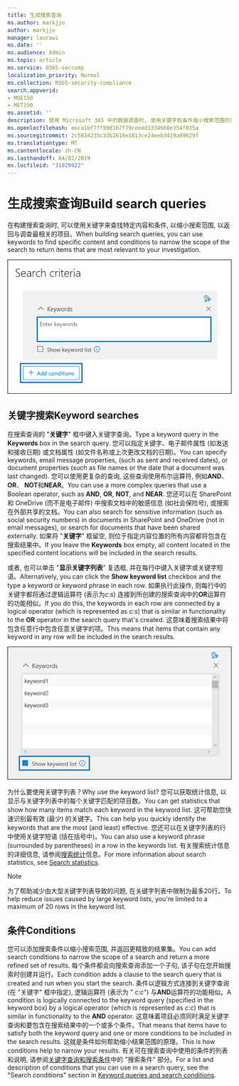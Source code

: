 ```yaml
---
title: 生成搜索查询
ms.author: markjjo
author: markjjo
manager: laurawi
ms.date: ''
ms.audience: Admin
ms.topic: article
ms.service: O365-seccomp
localization_priority: Normal
ms.collection: M365-security-compliance
search.appverid:
- MOE150
- MET150
ms.assetid: ''
description: 使用 Microsoft 365 中的数据调查时, 使用关键字和条件缩小搜索范围的范围。
ms.openlocfilehash: eeca1bf7ff89d1b7f79ceeed3334668e354f035a
ms.sourcegitcommit: 2c5834235c32b2616e1813ce24eeb3419a09629f
ms.translationtype: MT
ms.contentlocale: zh-CN
ms.lasthandoff: 04/02/2019
ms.locfileid: "31029922"
---
```

# <a name="build-search-queries"></a><span data-ttu-id="76fc0-103">生成搜索查询</span><span class="sxs-lookup"><span data-stu-id="76fc0-103">Build search queries</span></span>

<span data-ttu-id="76fc0-104">在构建搜索查询时, 可以使用关键字来查找特定内容和条件, 以缩小搜索范围, 以返回与调查最相关的项目。</span><span class="sxs-lookup"><span data-stu-id="76fc0-104">When building search queries, you can use keywords to find specific content and conditions to narrow the scope of the search to return items that are most relevant to your investigation.</span></span>

![使用关键字和条件缩小搜索结果范围](../media/SearchQueryBox.png)

## <a name="keyword-searches"></a><span data-ttu-id="76fc0-106">关键字搜索</span><span class="sxs-lookup"><span data-stu-id="76fc0-106">Keyword searches</span></span>

<span data-ttu-id="76fc0-107">在搜索查询的 "**关键字**" 框中键入关键字查询。</span><span class="sxs-lookup"><span data-stu-id="76fc0-107">Type a keyword query in the **Keywords** box in the search query.</span></span> <span data-ttu-id="76fc0-108">您可以指定关键字、电子邮件属性 (如发送和接收日期) 或文档属性 (如文件名称或上次更改文档的日期)。</span><span class="sxs-lookup"><span data-stu-id="76fc0-108">You can specify keywords, email message properties, (such as sent and received dates), or document properties (such as file names or the date that a document was last changed).</span></span> <span data-ttu-id="76fc0-109">您可以使用更复杂的查询, 这些查询使用布尔运算符, 例如**AND**、 **OR**、 **NOT**和**NEAR**。</span><span class="sxs-lookup"><span data-stu-id="76fc0-109">You can use a more complex queries that use a Boolean operator, such as **AND**, **OR**, **NOT**, and **NEAR**.</span></span> <span data-ttu-id="76fc0-110">您还可以在 SharePoint 和 OneDrive (而不是电子邮件) 中搜索文档中的敏感信息 (如社会保险号), 或搜索在外部共享的文档。</span><span class="sxs-lookup"><span data-stu-id="76fc0-110">You can also search for sensitive information (such as social security numbers) in documents in SharePoint and OneDrive (not in email messages), or search for documents that have been shared externally.</span></span> <span data-ttu-id="76fc0-111">如果将 "**关键字**" 框留空, 则位于指定内容位置的所有内容都将包含在搜索结果中。</span><span class="sxs-lookup"><span data-stu-id="76fc0-111">If you leave the **Keywords** box empty, all content located in the specified content locations will be included in the search results.</span></span>
    
<span data-ttu-id="76fc0-112">或者, 也可以单击 "**显示关键字列表**" 复选框, 并在每行中键入关键字或关键字短语。</span><span class="sxs-lookup"><span data-stu-id="76fc0-112">Alternatively, you can click the **Show keyword list** checkbox and the type a keyword or keyword phrase in each row.</span></span> <span data-ttu-id="76fc0-113">如果执行此操作, 则每行中的关键字都将通过逻辑运算符 (表示为*c:s*) 连接到所创建的搜索查询中的**OR**运算符的功能相似。</span><span class="sxs-lookup"><span data-stu-id="76fc0-113">If you do this, the keywords in each row are connected by a logical operator (which is represented as *c:s*) that is similar in functionality to the **OR** operator in the search query that's created.</span></span> <span data-ttu-id="76fc0-114">这意味着搜索结果中将包含任意行中包含任意关键字的项。</span><span class="sxs-lookup"><span data-stu-id="76fc0-114">This means that items that contain any keyword in any row will be included in the search results.</span></span>

![使用关键字列表获取查询中每个关键字的统计信息](../media/KeywordListSearch.png)

<span data-ttu-id="76fc0-116">为什么要使用关键字列表？</span><span class="sxs-lookup"><span data-stu-id="76fc0-116">Why use the keyword list?</span></span> <span data-ttu-id="76fc0-117">您可以获取统计信息, 以显示与关键字列表中的每个关键字匹配的项目数。</span><span class="sxs-lookup"><span data-stu-id="76fc0-117">You can get statistics that show how many items match each keyword in the keyword list.</span></span> <span data-ttu-id="76fc0-118">这可帮助您快速识别最有效 (最少) 的关键字。</span><span class="sxs-lookup"><span data-stu-id="76fc0-118">This can help you quickly identify the keywords that are the most (and least) effective.</span></span> <span data-ttu-id="76fc0-119">您还可以在关键字列表的行中使用关键字短语 (括在括号中)。</span><span class="sxs-lookup"><span data-stu-id="76fc0-119">You can also use a keyword phrase (surrounded by parentheses) in a row in the keywords list.</span></span> <span data-ttu-id="76fc0-120">有关搜索统计信息的详细信息, 请参阅[搜索统计](search-statistics.md)信息。</span><span class="sxs-lookup"><span data-stu-id="76fc0-120">For more information about search statistics, see [Search statistics](search-statistics.md).</span></span>

> [!NOTE]
> <span data-ttu-id="76fc0-121">为了帮助减少由大型关键字列表导致的问题, 在关键字列表中限制为最多20行。</span><span class="sxs-lookup"><span data-stu-id="76fc0-121">To help reduce issues caused by large keyword lists, you're limited to a maximum of 20 rows in the keyword list.</span></span>

## <a name="conditions"></a><span data-ttu-id="76fc0-122">条件</span><span class="sxs-lookup"><span data-stu-id="76fc0-122">Conditions</span></span>
    
<span data-ttu-id="76fc0-123">您可以添加搜索条件以缩小搜索范围, 并返回更精致的结果集。</span><span class="sxs-lookup"><span data-stu-id="76fc0-123">You can add search conditions to narrow the scope of a search and return a more refined set of results.</span></span> <span data-ttu-id="76fc0-124">每个条件都会向搜索查询添加一个子句, 该子句在您开始搜索时创建并运行。</span><span class="sxs-lookup"><span data-stu-id="76fc0-124">Each condition adds a clause to the search query that is created and run when you start the search.</span></span> <span data-ttu-id="76fc0-125">条件以逻辑方式连接到关键字查询 (在 "关键字" 框中指定), 逻辑运算符 (表示为 " *c:c*") 与**AND**运算符的功能相似。</span><span class="sxs-lookup"><span data-stu-id="76fc0-125">A condition is logically connected to the keyword query (specified in the keyword box) by a logical operator (which is represented as *c:c*) that is similar in functionality to the **AND** operator.</span></span> <span data-ttu-id="76fc0-126">这意味着项目必须同时满足关键字查询和要包含在搜索结果中的一个或多个条件。</span><span class="sxs-lookup"><span data-stu-id="76fc0-126">That means that items have to satisfy both the keyword query and one or more conditions to be included in the search results.</span></span> <span data-ttu-id="76fc0-127">这就是条件如何帮助缩小结果范围的原理。</span><span class="sxs-lookup"><span data-stu-id="76fc0-127">This is how conditions help to narrow your results.</span></span> <span data-ttu-id="76fc0-128">有关可在搜索查询中使用的条件的列表和说明, 请参阅[关键字查询和搜索条件](../keyword-queries-and-search-conditions.md#search-conditions)中的 "搜索条件" 部分。</span><span class="sxs-lookup"><span data-stu-id="76fc0-128">For a list and description of conditions that you can use in a search query, see the "Search conditions" section in [Keyword queries and search conditions](../keyword-queries-and-search-conditions.md#search-conditions).</span></span>
